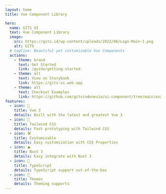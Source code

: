 ```yaml
---
layout: home
title: Vue Component Library

hero:
  name: GITS UI
  text: Vue Component Library
  image:
    src: https://gits.id/wp-content/uploads/2022/06/Logo-Main-1.png
    alt: GITS
  # tagline: Beautiful yet costumizable Vue Components
  actions:
    - theme: brand
      text: Get Started
      link: /guide/getting-started
    - theme: alt
      text: View on Storybook
      link: https://gits-ui.web.app
    - theme: alt
      text: Checkout Examples
      link: https://github.com/gitsindonesia/ui-component/tree/main/examples
features:
  - icon: 🖖
    title: Vue 3
    details: Built with the latest and greatest Vue 3
  - icon: 💨
    title: Tailwind CSS
    details: Fast prototyping with Tailwind CSS
  - icon: 🛠️
    title: Customizable
    details: Easy customization with CSS Properties
  - icon: ⛰️
    title: Nuxt 3
    details: Easy integrate with Nuxt 3
  - icon: 🔐
    title: TypeScript
    details: TypeScript support out-of-the-box
  - icon: 🔐
    title: Themes
    details: Theming supports
---
```

